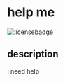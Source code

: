 # help me
![licensebadge](https://img.shields.io/badge/license-BSD3-brightgreen)

## description
i need help



  
  